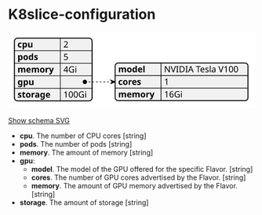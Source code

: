 # K8slice-configuration

![Example SVG](../../svg/models/examples/configuration-types/k8slice-configuration.svg)

[Show schema SVG](../../svg/models/schemas/configuration-types/k8slice-configuration.svg)

- **cpu**. The number of CPU cores [string]
- **pods**. The number of pods [string]
- **memory**. The amount of memory [string]
- **gpu**:
  - **model**. The model of the GPU offered for the specific Flavor. [string]
  - **cores**. The number of GPU cores advertised by the Flavor. [string]
  - **memory**. The amount of GPU memory advertised by the Flavor. [string]
- **storage**. The amount of storage [string]